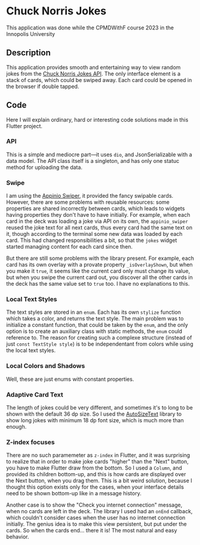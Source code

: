 # Chuck Norris Jokes

This application was done while the CPMDWithF course 2023 in the Innopolis University 

## Description

This application provides smooth and entertaining way to view random jokes from the [Chuck Norris Jokes API](https://api.chucknorris.io/). The only interface element is a stack of cards, which could be swiped away. Each card could be opened in the browser if double tapped.

## Code

Here I will explain ordinary, hard or interesting code solutions made in this Flutter project.

### API

This is a simple and mediocre part—it uses `dio`, and JsonSerializable with a data model. The API class itself is a singleton, and has only one statuc method for uploading the data.

### Swipe

I am using the [Appinio Swiper](https://pub.dev/packages/appinio_swiper), it provided the fancy swipable cards. However, there are some problems with reusable resources: some properties are shared incorrectly between cards, which leads to widgets having properties they don't have to have initially. For example, when each card in the deck was loading a joke via API on its own, the `appinio_swiper` reused the joke text for all next cards, thus every card had the same text on it, though according to the terminal some new data was loaded by each card. This had changed responsibilities a bit, so that the `jokes` widget started managing content for each card since then.

But there are still some problems with the library present. For example, each card has its own overlay with a provate property `_isOverlayShown`, but when you make it `true`, it seems like the current card only must change its value, but when you swipe the current card out, you discover all the other cards in the deck has the same value set to `true` too. I have no explanations to this.

### Local Text Styles

The text styles are stored in an `enum`. Each has its own `stylize` function which takes a color, and returns the text style. The main problem was to initialize a constant function, that could be taken by the `enum`, and the only option is to create an auxiliary class with static methods, the `enum` could reference to. The reason for creating such a complexe structure (instead of just `const TextStyle style`) is to be independentant from colors while using the local text styles.

### Local Colors and Shadows

Well, these are just enums with constant properties.

### Adaptive Card Text

The length of jokes could be very different, and sometimes it's to long to be shown with the default 36 dp size. So I used the [AutoSizeText](https://pub.dev/packages/auto_size_text) library to show long jokes with minimum 18 dp font size, which is much more than enough.

### Z-index focuses 

There are no such paramemeter as `z-index` in Flutter, and it was surprising to realize that in order to make joke cards "higher" than the "Next" button, you have to make Flutter draw from the bottom. So I used a `Column`, and provided its children bottom-up, and this is how cards are displayed over the Next button, when you drag them. This is a bit weird solution, because I thought this option exists only for the cases, when your interface details need to be shown bottom-up like in a message history.

Another case is to show the "Check you internet connection" message, when no cards are left in the deck. The library I used had an `onEnd` callback, which couldn't consider cases when the user has no internet connection initially. The genius idea is to make this view persistent, but put under the cards. So when the cards end... there it is! The most natural and easy behavior.







